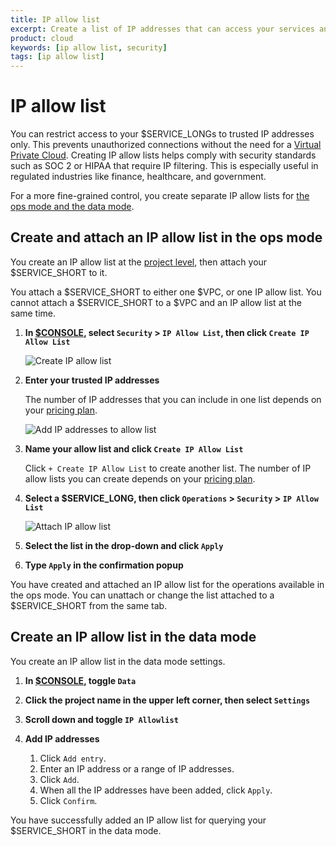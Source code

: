 ```yaml
---
title: IP allow list
excerpt: Create a list of IP addresses that can access your services and query the data in them
product: cloud
keywords: [ip allow list, security]
tags: [ip allow list]
---
```


# IP allow list

You can restrict access to your $SERVICE_LONGs to trusted IP addresses only. This prevents unauthorized connections without the need for a [Virtual Private Cloud][vpc-peering]. Creating IP allow lists helps comply with security standards such as SOC 2 or HIPAA that require IP filtering. This is especially useful in regulated industries like finance, healthcare, and government.

For a more fine-grained control, you create separate IP allow lists for [the ops mode and the data mode][modes]. 

## Create and attach an IP allow list in the ops mode

You create an IP allow list at the [project level][members], then attach your $SERVICE_SHORT to it. 

<Highlight type="important">
You attach a $SERVICE_SHORT to either one $VPC, or one IP allow list. You cannot attach a $SERVICE_SHORT to a $VPC and an IP allow list at the same time.
</Highlight>

<Procedure>

1. **In [$CONSOLE][console], select `Security` > `IP Allow List`, then click `Create IP Allow List`** 

   ![Create IP allow list](https://assets.timescale.com/docs/images/create-ip-allow-list.png)

1. **Enter your trusted IP addresses**

   The number of IP addresses that you can include in one list depends on your [pricing plan][pricing-plans]. 

   ![Add IP addresses to allow list](https://assets.timescale.com/docs/images/add-ip-addresses-to-allow-list.png)

1. **Name your allow list and click `Create IP Allow List`**

   Click `+ Create IP Allow List` to create another list. The number of IP allow lists you can create depends on your [pricing plan][pricing-plans].

1. **Select a $SERVICE_LONG, then click `Operations` > `Security` > `IP Allow List`**

   ![Attach IP allow list](https://assets.timescale.com/docs/images/attach-ip-allow-list.png)

1. **Select the list in the drop-down and click `Apply`** 

1. **Type `Apply` in the confirmation popup**

</Procedure>

You have created and attached an IP allow list for the operations available in the ops mode. You can unattach or change the list attached to a $SERVICE_SHORT from the same tab. 

## Create an IP allow list in the data mode

You create an IP allow list in the data mode settings.

<Procedure>

1. **In [$CONSOLE][console], toggle `Data`**

1. **Click the project name in the upper left corner, then select `Settings`** 

1. **Scroll down and toggle `IP Allowlist`**

1. **Add IP addresses**

   1. Click `Add entry`.
   1. Enter an IP address or a range of IP addresses.
   1. Click `Add`. 
   1. When all the IP addresses have been added, click `Apply`.  
   1. Click `Confirm`.

</Procedure>

You have successfully added an IP allow list for querying your $SERVICE_SHORT in the data mode.

[console]: https://console.cloud.timescale.com/dashboard/
[pricing-plans]: /about/:currentVersion:/pricing-and-account-management/
[vpc-peering]: /use-timescale/:currentVersion:/security/vpc/
[members]: /use-timescale/:currentVersion:/members/
[modes]: /getting-started/:currentVersion:/services/






